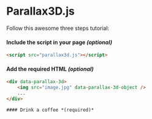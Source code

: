 # Parallax3D.js

Follow this awesome three steps tutorial:

#### Include the script in your page *(optional)*

```html
<script src="parallax3d.js"></script>
```

#### Add the required HTML *(optional)*

```html
<div data-parallax-3d>
	<img src="image.jpg" data-parallax-3d-object />
	...
</div>

#### Drink a coffee *(required)*